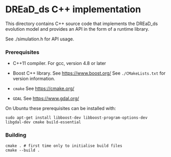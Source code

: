 # DREaD_ds C++ implementation

This directory contains C++ source code that implements the DREaD_ds
evolution model and provides an API in the form of a runtime library.

See ./simulation.h for API usage.

### Prerequisites

* C++11 compiler. For gcc, version 4.8 or later

* Boost C++ library. See https://www.boost.org/
  See `./CMakeLists.txt` for version information.

* `cmake`
  See https://cmake.org/

* `GDAL`
  See  https://www.gdal.org/

On Ubuntu these prerequisites can be installed with:

  `sudo apt-get install libboost-dev libboost-program-options-dev libgdal-dev cmake build-essential`


### Building
```
cmake . # first time only to initialise build files
cmake --build .
```

